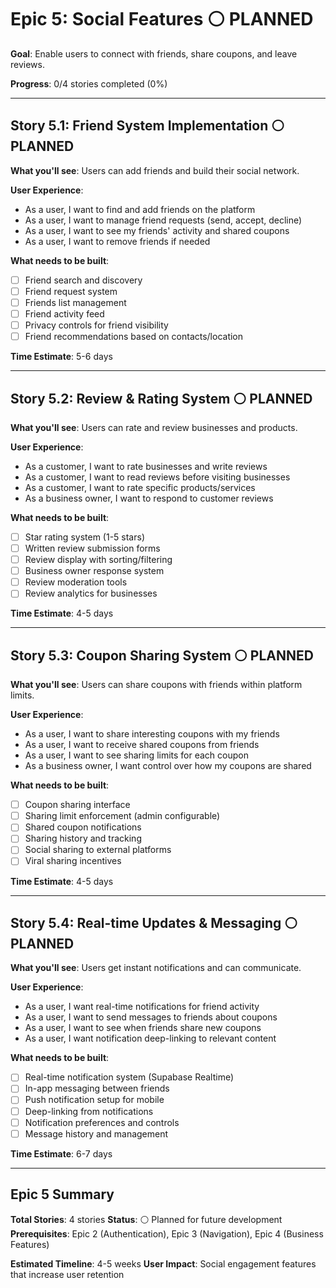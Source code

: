 # Epic 5: Social Features ⚪ PLANNED

**Goal**: Enable users to connect with friends, share coupons, and leave reviews.

**Progress**: 0/4 stories completed (0%) 

---

## Story 5.1: Friend System Implementation ⚪ PLANNED
**What you'll see**: Users can add friends and build their social network.

**User Experience**:
- As a user, I want to find and add friends on the platform
- As a user, I want to manage friend requests (send, accept, decline)
- As a user, I want to see my friends' activity and shared coupons
- As a user, I want to remove friends if needed

**What needs to be built**:
- [ ] Friend search and discovery
- [ ] Friend request system
- [ ] Friends list management
- [ ] Friend activity feed
- [ ] Privacy controls for friend visibility
- [ ] Friend recommendations based on contacts/location

**Time Estimate**: 5-6 days

---

## Story 5.2: Review & Rating System ⚪ PLANNED
**What you'll see**: Users can rate and review businesses and products.

**User Experience**:
- As a customer, I want to rate businesses and write reviews
- As a customer, I want to read reviews before visiting businesses
- As a customer, I want to rate specific products/services
- As a business owner, I want to respond to customer reviews

**What needs to be built**:
- [ ] Star rating system (1-5 stars)
- [ ] Written review submission forms
- [ ] Review display with sorting/filtering
- [ ] Business owner response system
- [ ] Review moderation tools
- [ ] Review analytics for businesses

**Time Estimate**: 4-5 days

---

## Story 5.3: Coupon Sharing System ⚪ PLANNED
**What you'll see**: Users can share coupons with friends within platform limits.

**User Experience**:
- As a user, I want to share interesting coupons with my friends
- As a user, I want to receive shared coupons from friends
- As a user, I want to see sharing limits for each coupon
- As a business owner, I want control over how my coupons are shared

**What needs to be built**:
- [ ] Coupon sharing interface
- [ ] Sharing limit enforcement (admin configurable)
- [ ] Shared coupon notifications
- [ ] Sharing history and tracking
- [ ] Social sharing to external platforms
- [ ] Viral sharing incentives

**Time Estimate**: 4-5 days

---

## Story 5.4: Real-time Updates & Messaging ⚪ PLANNED
**What you'll see**: Users get instant notifications and can communicate.

**User Experience**:
- As a user, I want real-time notifications for friend activity
- As a user, I want to send messages to friends about coupons
- As a user, I want to see when friends share new coupons
- As a user, I want notification deep-linking to relevant content

**What needs to be built**:
- [ ] Real-time notification system (Supabase Realtime)
- [ ] In-app messaging between friends
- [ ] Push notification setup for mobile
- [ ] Deep-linking from notifications
- [ ] Notification preferences and controls
- [ ] Message history and management

**Time Estimate**: 6-7 days

---

## Epic 5 Summary

**Total Stories**: 4 stories
**Status**: ⚪ Planned for future development
**Prerequisites**: Epic 2 (Authentication), Epic 3 (Navigation), Epic 4 (Business Features)

**Estimated Timeline**: 4-5 weeks
**User Impact**: Social engagement features that increase user retention